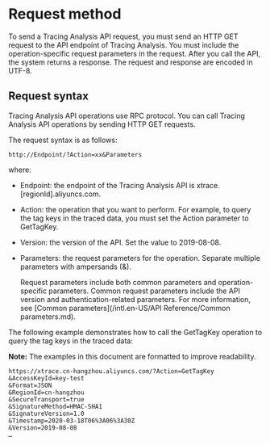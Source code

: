 # Request method

To send a Tracing Analysis API request, you must send an HTTP GET request to the API endpoint of Tracing Analysis. You must include the operation-specific request parameters in the request. After you call the API, the system returns a response. The request and response are encoded in UTF-8.

## Request syntax

Tracing Analysis API operations use RPC protocol. You can call Tracing Analysis API operations by sending HTTP GET requests.

The request syntax is as follows:

```
http://Endpoint/?Action=xx&Parameters
```

where:

-   Endpoint: the endpoint of the Tracing Analysis API is xtrace.\[regionId\].aliyuncs.com.
-   Action: the operation that you want to perform. For example, to query the tag keys in the traced data, you must set the Action parameter to GetTagKey.
-   Version: the version of the API. Set the value to 2019-08-08.
-   Parameters: the request parameters for the operation. Separate multiple parameters with ampersands \(&\).

    Request parameters include both common parameters and operation-specific parameters. Common request parameters include the API version and authentication-related parameters. For more information, see [Common parameters](/intl.en-US/API Reference/Common parameters.md).


The following example demonstrates how to call the GetTagKey operation to query the tag keys in the traced data:

**Note:** The examples in this document are formatted to improve readability.

```
https://xtrace.cn-hangzhou.aliyuncs.com/?Action=GetTagKey
&AccessKeyId=key-test
&Format=JSON
&RegionId=cn-hangzhou
&SecureTransport=true
&SignatureMethod=HMAC-SHA1
&SignatureVersion=1.0
&Timestamp=2020-03-18T06%3A06%3A30Z
&Version=2019-08-08
…
```

